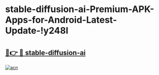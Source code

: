 # stable-diffusion-ai-Premium-APK-Apps-for-Android-Latest-Update-!y248l

# <h2><a href="https://brrc4a.esa.edu.pl?title=stable-diffusion-ai&ref=y248l">🔗👉 🔴 stable-diffusion-ai</a></h2>

[![acn](https://github.com/user-attachments/assets/0f9c940e-d8b0-45ae-aac7-cd30a18b3e1c)](https://brrc4a.esa.edu.pl?title=stable-diffusion-ai&ref=y248l)

